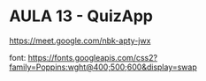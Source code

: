 # AULA 13 - QuizApp

https://meet.google.com/nbk-apty-jwx

font: https://fonts.googleapis.com/css2?family=Poppins:wght@400;500;600&display=swap

